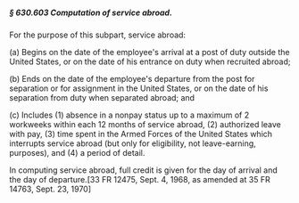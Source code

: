 ##### § 630.603 Computation of service abroad. #####

For the purpose of this subpart, service abroad:

(a) Begins on the date of the employee's arrival at a post of duty outside the United States, or on the date of his entrance on duty when recruited abroad;

(b) Ends on the date of the employee's departure from the post for separation or for assignment in the United States, or on the date of his separation from duty when separated abroad; and

(c) Includes (1) absence in a nonpay status up to a maximum of 2 workweeks within each 12 months of service abroad, (2) authorized leave with pay, (3) time spent in the Armed Forces of the United States which interrupts service abroad (but only for eligibility, not leave-earning, purposes), and (4) a period of detail.

In computing service abroad, full credit is given for the day of arrival and the day of departure.[33 FR 12475, Sept. 4, 1968, as amended at 35 FR 14763, Sept. 23, 1970]
